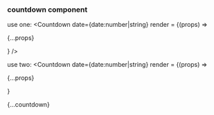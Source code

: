 
### countdown component

use one:
<Countdown 
  date={date:number|string}
  render = {(props) => <p>{...props}</p>}
/>

use two:
<Countdown 
  date={date:number|string}
  render = {(props) => <p>{...props}</p>}
>
  <p>{...countdown}</p>
</Countdown>

